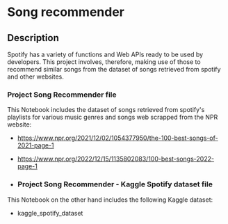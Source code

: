 # Song recommender

## Description
Spotify has a variety of functions and Web APIs ready to be used by developers.
This project involves, therefore, making use of those to recommend similar songs from the dataset of songs retrieved from spotify and other websites.

### Project Song Recommender file
This Notebook includes the dataset of songs retrieved from spotify's playlists for various music genres and songs web scrapped from the NPR website:
- https://www.npr.org/2021/12/02/1054377950/the-100-best-songs-of-2021-page-1
- https://www.npr.org/2022/12/15/1135802083/100-best-songs-2022-page-1

- ### Project Song Recommender - Kaggle Spotify dataset file 
This Notebook on the other hand includes the following Kaggle dataset:
- kaggle_spotify_dataset
